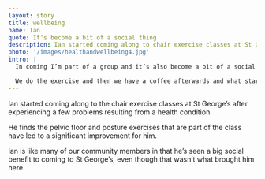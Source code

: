 ```yaml
---
layout: story
title: wellbeing
name: Ian
quote: It's become a bit of a social thing
description: Ian started coming along to chair exercise classes at St George’s after experiencing a few problems resulting from a health condition.
photo: '/images/healthandwellbeing4.jpg'
intro: |
  In coming I’m part of a group and it’s also become a bit of a social thing.

  We do the exercise and then we have a coffee afterwards and what started off as a half an hour exercise class can often lead up to one and a half, two hours at St George’s.
---
```

Ian started coming along to the chair exercise classes at St George’s after experiencing a few problems resulting from a health condition.

He finds the pelvic floor and posture exercises that are part of the class have led to a significant improvement for him.

Ian is like many of our community members in that he’s seen a big social benefit to coming to St George’s, even though that wasn’t what brought him here.